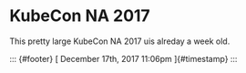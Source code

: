 KubeCon NA 2017
===============

This pretty large KubeCon NA 2017 uis alreday a week old.

::: {#footer}
[ December 17th, 2017 11:06pm ]{#timestamp}
:::
